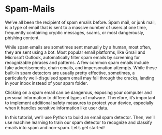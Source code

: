 # Spam-Mails
We’ve all been the recipient of spam emails before. Spam mail, or junk mail, is a type of email that is sent to a massive number of users at one time, frequently containing cryptic messages, scams, or most dangerously, phishing content.

While spam emails are sometimes sent manually by a human, most often, they are sent using a bot. Most popular email platforms, like Gmail and Microsoft Outlook, automatically filter spam emails by screening for recognizable phrases and patterns. A few common spam emails include fake advertisements, chain emails, and impersonation attempts. While these built-in spam detectors are usually pretty effective, sometimes, a particularly well-disguised spam email may fall through the cracks, landing in your inbox instead of your spam folder.

Clicking on a spam email can be dangerous, exposing your computer and personal information to different types of malware. Therefore, it’s important to implement additional safety measures to protect your device, especially when it handles sensitive information like user data.

In this tutorial, we’ll use Python to build an email spam detector. Then, we’ll use machine learning to train our spam detector to recognize and classify emails into spam and non-spam. Let’s get started!
